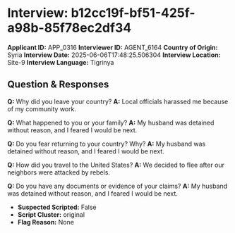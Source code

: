 # Interview: b12cc19f-bf51-425f-a98b-85f78ec2df34
**Applicant ID:** APP_0316
**Interviewer ID:** AGENT_6164
**Country of Origin:** Syria
**Interview Date:** 2025-06-06T17:48:25.506304
**Interview Location:** Site-9
**Interview Language:** Tigrinya

## Question & Responses

**Q:** Why did you leave your country?
**A:** Local officials harassed me because of my community work.

**Q:** What happened to you or your family?
**A:** My husband was detained without reason, and I feared I would be next.

**Q:** Do you fear returning to your country? Why?
**A:** My husband was detained without reason, and I feared I would be next.

**Q:** How did you travel to the United States?
**A:** We decided to flee after our neighbors were attacked by rebels.

**Q:** Do you have any documents or evidence of your claims?
**A:** My husband was detained without reason, and I feared I would be next.

- **Suspected Scripted:** False
- **Script Cluster:** original
- **Flag Reason:** None
